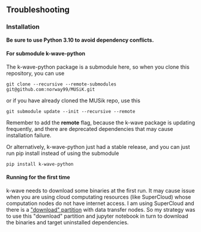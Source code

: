 ## Troubleshooting
### Installation
**Be sure to use Python 3.10 to avoid dependency conflicts.**
#### For submodule k-wave-python
The k-wave-python package is a submodule here, so when you clone this repository, you can use
```
git clone --recursive --remote-submodules git@github.com:norway99/MUSiK.git
```
or if you have already cloned the MUSik repo, use this
```
git submodule update --init --recursive --remote
```
Remember to add the **remote** flag, because the k-wave package is updating frequently, and there are deprecated dependencies that may cause installation failure.

Or alternatively, k-wave-python just had a stable release, and you can just run pip install instead of using the submodule
```
pip install k-wave-python
```
#### Running for the first time
k-wave needs to download some binaries at the first run. It may cause issue when you are using cloud computating resources (like SuperCloud) whose computation nodes do not have internet access.
I am using SuperCloud and there is a ["download" partition](https://mit-supercloud.github.io/supercloud-docs/using-the-download-partition/) with data transfer nodes.
So my strategy was to use this "download" partition and jupyter notebook in turn to download the binaries and target uninstalled dependencies.

